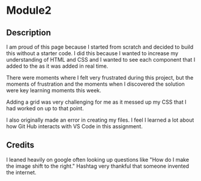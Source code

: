 # Module2
## Description
I am proud of this page because I started from scratch and decided to build this without a starter code. I did this because I wanted to increase my understanding of HTML and CSS and I wanted to see each component that I added to the as it was added in real time. 

There were moments where I felt very frustrated during this project, but the moments of frustration and the moments when I discovered the solution were key learning moments this week. 

Adding a grid was very challenging for me as it messed up my CSS that I had worked on up to that point.

I also originally made an error in creating my files. I feel I learned a lot about how Git Hub interacts with VS Code in this assignment.

## Credits
I leaned heavily on google often looking up questions like "How do I make the image shift to the right." Hashtag very thankful that someone invented the internet.